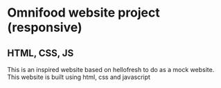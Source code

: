 # Omnifood website project (responsive)
## HTML, CSS, JS
This is an inspired website based on hellofresh to do as a mock website. This website is built using html, css and javascript